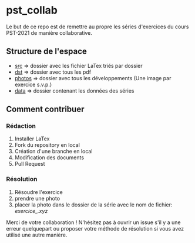 # pst_collab
Le but de ce repo est de remettre au propre les séries d'exercices du cours PST-2021 de manière collaborative.

## Structure de l'espace

* [src](./src) => dossier avec les fichier LaTex triés par dossier
* [dst](./dst) => dossier avec tous les pdf
* [photos](./photos) => dossier avec tous les développements (Une image par exercice s.v.p.)
* [data](./data) => dossier contenant les données des séries

## Comment contribuer

### Rédaction
1. Installer LaTex 
2. Fork du repository en local
3. Création d'une branche en local
4. Modification des documents
5. Pull Request

### Résolution
1. Résoudre l'exercice 
2. prendre une photo
3. placer la photo dans le dossier de la série avec le nom de fichier: *exercice<noExercice>_<prenom>.xyz*


Merci de votre collaboration ! N'hésitez pas à ouvrir un issue s'il y a une erreur quelquepart ou proposer votre méthode de résolution si vous avez utilisé une autre manière.
